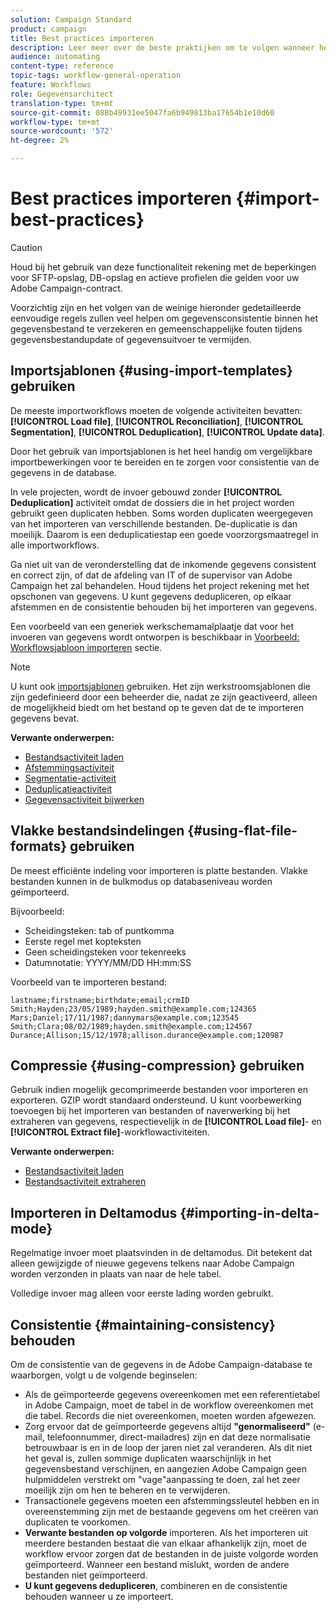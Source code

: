 ```yaml
---
solution: Campaign Standard
product: campaign
title: Best practices importeren
description: Leer meer over de beste praktijken om te volgen wanneer het invoeren van gegevens in het gegevensbestand.
audience: automating
content-type: reference
topic-tags: workflow-general-operation
feature: Workflows
role: Gegevensarchitect
translation-type: tm+mt
source-git-commit: 088b49931ee5047fa6b949813ba17654b1e10d60
workflow-type: tm+mt
source-wordcount: '572'
ht-degree: 2%

---
```



# Best practices importeren {#import-best-practices}

>[!CAUTION]
>
>Houd bij het gebruik van deze functionaliteit rekening met de beperkingen voor SFTP-opslag, DB-opslag en actieve profielen die gelden voor uw Adobe Campaign-contract.

Voorzichtig zijn en het volgen van de weinige hieronder gedetailleerde eenvoudige regels zullen veel helpen om gegevensconsistentie binnen het gegevensbestand te verzekeren en gemeenschappelijke fouten tijdens gegevensbestandupdate of gegevensuitvoer te vermijden.

## Importsjablonen {#using-import-templates} gebruiken

De meeste importworkflows moeten de volgende activiteiten bevatten: **[!UICONTROL Load file]**, **[!UICONTROL Reconciliation]**, **[!UICONTROL Segmentation]**, **[!UICONTROL Deduplication]**, **[!UICONTROL Update data]**.

Door het gebruik van importsjablonen is het heel handig om vergelijkbare importbewerkingen voor te bereiden en te zorgen voor consistentie van de gegevens in de database.

In vele projecten, wordt de invoer gebouwd zonder **[!UICONTROL Deduplication]** activiteit omdat de dossiers die in het project worden gebruikt geen duplicaten hebben. Soms worden duplicaten weergegeven van het importeren van verschillende bestanden. De-duplicatie is dan moeilijk. Daarom is een deduplicatiestap een goede voorzorgsmaatregel in alle importworkflows.

Ga niet uit van de veronderstelling dat de inkomende gegevens consistent en correct zijn, of dat de afdeling van IT of de supervisor van Adobe Campaign het zal behandelen. Houd tijdens het project rekening met het opschonen van gegevens. U kunt gegevens dedupliceren, op elkaar afstemmen en de consistentie behouden bij het importeren van gegevens.

Een voorbeeld van een generiek werkschemamalplaatje dat voor het invoeren van gegevens wordt ontworpen is beschikbaar in [Voorbeeld: Workflowsjabloon importeren](../../automating/using/creating-import-workflow-templates.md) sectie.

>[!NOTE]
>
>U kunt ook [importsjablonen](../../automating/using/importing-data-with-import-templates.md) gebruiken. Het zijn werkstroomsjablonen die zijn gedefinieerd door een beheerder die, nadat ze zijn geactiveerd, alleen de mogelijkheid biedt om het bestand op te geven dat de te importeren gegevens bevat.

**Verwante onderwerpen:**

* [Bestandsactiviteit laden](../../automating/using/load-file.md)
* [Afstemmingsactiviteit](../../automating/using/reconciliation.md)
* [Segmentatie-activiteit](../../automating/using/segmentation.md)
* [Deduplicatieactiviteit](../../automating/using/deduplication.md)
* [Gegevensactiviteit bijwerken](../../automating/using/update-data.md)

## Vlakke bestandsindelingen {#using-flat-file-formats} gebruiken

De meest efficiënte indeling voor importeren is platte bestanden. Vlakke bestanden kunnen in de bulkmodus op databaseniveau worden geïmporteerd.

Bijvoorbeeld:

* Scheidingsteken: tab of puntkomma
* Eerste regel met kopteksten
* Geen scheidingsteken voor tekenreeks
* Datumnotatie: YYYY/MM/DD HH:mm:SS

Voorbeeld van te importeren bestand:

```
lastname;firstname;birthdate;email;crmID
Smith;Hayden;23/05/1989;hayden.smith@example.com;124365
Mars;Daniel;17/11/1987;dannymars@example.com;123545
Smith;Clara;08/02/1989;hayden.smith@example.com;124567
Durance;Allison;15/12/1978;allison.durance@example.com;120987
```

## Compressie {#using-compression} gebruiken

Gebruik indien mogelijk gecomprimeerde bestanden voor importeren en exporteren. GZIP wordt standaard ondersteund. U kunt voorbewerking toevoegen bij het importeren van bestanden of naverwerking bij het extraheren van gegevens, respectievelijk in de **[!UICONTROL Load file]**- en **[!UICONTROL Extract file]**-workflowactiviteiten.

**Verwante onderwerpen:**

* [Bestandsactiviteit laden](../../automating/using/load-file.md)
* [Bestandsactiviteit extraheren](../../automating/using/extract-file.md)

## Importeren in Deltamodus {#importing-in-delta-mode}

Regelmatige invoer moet plaatsvinden in de deltamodus. Dit betekent dat alleen gewijzigde of nieuwe gegevens telkens naar Adobe Campaign worden verzonden in plaats van naar de hele tabel.

Volledige invoer mag alleen voor eerste lading worden gebruikt.

## Consistentie {#maintaining-consistency} behouden

Om de consistentie van de gegevens in de Adobe Campaign-database te waarborgen, volgt u de volgende beginselen:

* Als de geïmporteerde gegevens overeenkomen met een referentietabel in Adobe Campaign, moet de tabel in de workflow overeenkomen met die tabel. Records die niet overeenkomen, moeten worden afgewezen.
* Zorg ervoor dat de geïmporteerde gegevens altijd **&quot;genormaliseerd&quot;** (e-mail, telefoonnummer, direct-mailadres) zijn en dat deze normalisatie betrouwbaar is en in de loop der jaren niet zal veranderen. Als dit niet het geval is, zullen sommige duplicaten waarschijnlijk in het gegevensbestand verschijnen, en aangezien Adobe Campaign geen hulpmiddelen verstrekt om &quot;vage&quot;aanpassing te doen, zal het zeer moeilijk zijn om hen te beheren en te verwijderen.
* Transactionele gegevens moeten een afstemmingssleutel hebben en in overeenstemming zijn met de bestaande gegevens om het creëren van duplicaten te voorkomen.
* **Verwante bestanden op volgorde** importeren. Als het importeren uit meerdere bestanden bestaat die van elkaar afhankelijk zijn, moet de workflow ervoor zorgen dat de bestanden in de juiste volgorde worden geïmporteerd. Wanneer een bestand mislukt, worden de andere bestanden niet geïmporteerd.
* **U kunt gegevens dedupliceren**, combineren en de consistentie behouden wanneer u ze importeert.
